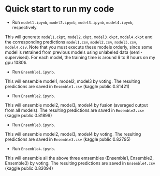 # Quick start to run my code

* Run `model1.ipynb`, `model2.ipynb`, `model3.ipynb`, `model4.ipynb`, respectively.

This will generate `model1.ckpt`, `model2.ckpt`, `model3.ckpt`, `model4.ckpt` and the corresponding predictions `model1.csv`, `model2.csv`, `model3.csv`,  `model4.csv`. Note that you must execute these models orderly, since some model is
retrained from previous models using unlabeled data (semi-supervised). For each model, the training time is around 6 to 8 hours on my gpu 1080ti.

* Run `Ensemble1.ipynb`.

This will ensemble model1, model2, model3 by voting. The resulting predictions are saved in `Ensemble1.csv` (kaggle public 0.81421)

* Run `Ensemble2.ipynb`.

This will ensemble model2, model3, model4 by fusion (averaged output from all models). The resulting predictions are saved in `Ensemble2.csv`
(kaggle public 0.81899)

* Run `Ensemble3.ipynb`.

This will ensemble model2, model3, model4 by voting. The resulting predictions are saved in `Ensemble3.csv`
(kaggle public 0.82795)

* Run `Ensemble4.ipynb`.

This will ensemble all the above three emsembles (Ensemble1, Ensemble2, Ensemble3) by voting. The resulting predictions are saved in `Ensemble4.csv`
(kaggle public 0.83094)
